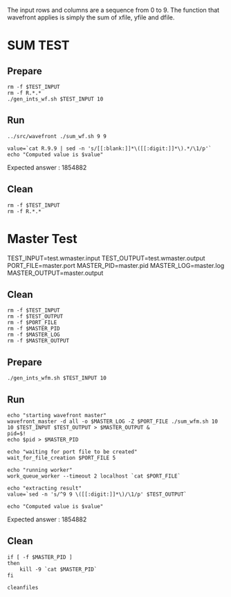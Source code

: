 The input rows and columns are a sequence from 0 to 9. The function that
wavefront applies is simply the sum of xfile, yfile and dfile.

SUM TEST
========

Prepare
-------

	rm -f $TEST_INPUT
	rm -f R.*.*
	./gen_ints_wf.sh $TEST_INPUT 10

Run
---

	../src/wavefront ./sum_wf.sh 9 9

	value=`cat R.9.9 | sed -n 's/[[:blank:]]*\([[:digit:]]*\).*/\1/p'`
	echo "Computed value is $value"

Expected answer : 1854882

Clean
-----

	rm -f $TEST_INPUT
	rm -f R.*.*


Master Test
===========

TEST_INPUT=test.wmaster.input
TEST_OUTPUT=test.wmaster.output
PORT_FILE=master.port
MASTER_PID=master.pid
MASTER_LOG=master.log
MASTER_OUTPUT=master.output

Clean
-----

	rm -f $TEST_INPUT
	rm -f $TEST_OUTPUT
	rm -f $PORT_FILE
	rm -f $MASTER_PID
	rm -f $MASTER_LOG
	rm -f $MASTER_OUTPUT

Prepare
-------
	./gen_ints_wfm.sh $TEST_INPUT 10

Run
---

	echo "starting wavefront master"
	wavefront_master -d all -o $MASTER_LOG -Z $PORT_FILE ./sum_wfm.sh 10 10 $TEST_INPUT $TEST_OUTPUT > $MASTER_OUTPUT &
	pid=$!
	echo $pid > $MASTER_PID

	echo "waiting for port file to be created"
	wait_for_file_creation $PORT_FILE 5

	echo "running worker"
	work_queue_worker --timeout 2 localhost `cat $PORT_FILE`

	echo "extracting result"
	value=`sed -n 's/^9 9 \([[:digit:]]*\)/\1/p' $TEST_OUTPUT`

	echo "Computed value is $value"
	

Expected answer : 1854882

Clean
-----

	if [ -f $MASTER_PID ]
	then
		kill -9 `cat $MASTER_PID`
	fi

	cleanfiles

